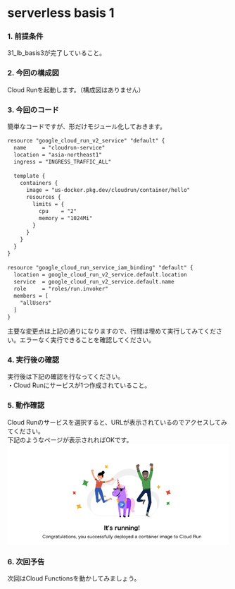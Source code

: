 # serverless basis 1

### 1. 前提条件
31_lb_basis3が完了していること。

### 2. 今回の構成図
Cloud Runを起動します。（構成図はありません）

### 3. 今回のコード
簡単なコードですが、形だけモジュール化しておきます。
```
resource "google_cloud_run_v2_service" "default" {
  name     = "cloudrun-service"
  location = "asia-northeast1"
  ingress = "INGRESS_TRAFFIC_ALL"

  template {
    containers {
      image = "us-docker.pkg.dev/cloudrun/container/hello"
      resources {
        limits = {
          cpu    = "2"
          memory = "1024Mi"
        }
      }
    }
  }
}

resource "google_cloud_run_service_iam_binding" "default" {
  location = google_cloud_run_v2_service.default.location
  service  = google_cloud_run_v2_service.default.name
  role     = "roles/run.invoker"
  members = [
    "allUsers"
  ]
}
```
主要な変更点は上記の通りになりますので、行間は埋めて実行してみてください。エラーなく実行できることを確認してください。

### 4. 実行後の確認
実行後は下記の確認を行なってください。<br>
・Cloud Runにサービスが1つ作成されていること。<br>

### 5. 動作確認
Cloud Runのサービスを選択すると、URLが表示されているのでアクセスしてみてください。<br>
下記のようなページが表示されればOKです。<br>
![32](asset/32.png "32")<br>

### 6. 次回予告
次回はCloud Functionsを動かしてみましょう。